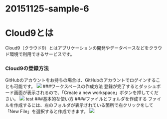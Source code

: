 # 20151125-sample-6
# Cloud9とは
 Cloud9（クラウド9）とはアプリケーションの開発やデータベースなどをクラウド環境で利用できるサービスです。
### Cloud9の登録方法
GitHubのアカウントをお持ちの場合は、GitHubのアカウントでログインすることも可能です。
<img src="http://static.techacademy.jp/magazine/wp-content/uploads/2015/07/e01597d772928215d56a82164343d2cc-620x188.png" >
###ワークスペースの作成方法
登録が完了するとダッシュボード画面が表示されるので、「Create a new workspace」ボタンを押してください。
<img src="http://static.techacademy.jp/magazine/wp-content/uploads/2015/07/fb9b1556d81026464d57cb004f2db222-620x348.png" >
test
###基本的な使い方
####ファイルとフォルダを作成する
ファイルを作成するには、左のフォルダが表示されている箇所で右クリックをして「New File」を選択すると作成できます。
<img src="http://static.techacademy.jp/magazine/wp-content/uploads/2015/07/cloud9_021-620x348.png" >

